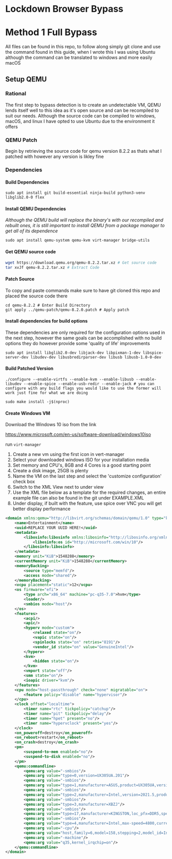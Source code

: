 # Lockdown Browser Bypass

# Method 1 Full Bypass

All files can be found in this repo, to follow along simply git clone and use the command found in this guide, when I wrote this I was using Ubuntu although the command can be translated to windows and more easily macOS

## Setup QEMU

### Rational 
The first step to bypass detection is to create an undetectable VM, QEMU lends itself well to this idea as it's open source and can be recompiled to suit our needs. Although the source code can be compiled to windows, macOS, and linux I have opted to use Ubuntu due to the environment it offers

### QEMU Patch
Begin by retrieving the source code for qemu version 8.2.2 as thats what I patched with however any version is likley fine 
### Dependencies
#### Build Dependencies 
```
sudo apt install git build-essential ninja-build python3-venv libglib2.0-0 flex
```
#### Install QEMU Dependencies 
_Although the QEMU build will replace the binary's with our recompiled and rebuilt ones, it is still important to install QEMU from a package manager to get all of its dependence_

```
sudo apt install qemu-system qemu-kvm virt-manager bridge-utils
```

#### Get QEMU source code 

```sh
wget https://download.qemu.org/qemu-8.2.2.tar.xz # Get source code
tar xvJf qemu-8.2.2.tar.xz # Extract Code
```

#### Patch Source 
To copy and paste commands make sure to have git cloned this repo and placed the source code there 
```SH
cd qemu-8.2.2 # Enter Build Directory
git apply ../qemu-patch/qemu-8.2.0.patch # Apply patch
```

#### Install dependencies for build options 
These dependencies are only required for the configuration options used in the next step, however the same goals can be accomplished with no build options they do however provide some 'quality of life' improvements
```SH
sudo apt install libglib2.0-dev libjack-dev libpixman-1-dev libspice-server-dev libudev-dev libusbredirparser-dev libusb libusb-1.0-0-dev
```


#### Build Patched Version
```SH
./configure --enable-virtfs --enable-kvm --enable-libusb --enable-libudev --enable-spice --enable-usb-redir --enable-jack # you can configure with any build flags you would like to use the former will work just fine for what we are doing 

sudo make install -j$(nproc) 
```

#### Create Windows VM
Download the Windows 10 iso from the link 

https://www.microsoft.com/en-us/software-download/windows10iso

run `virt-manager`
1. Create a new vm using the first icon in vert-manager 
2. Select your downloaded windows ISO for your installation media 
3. Set memory and CPU's, 8GB and 4 Cores is a good starting point
4. Create a disk image, 25GB is plenty
5. Name the VM on the last step and select the 'customize configuration' check box
6. Switch to the XML View next to under view
7. Use the XML file below as a template for the required changes, an entire example file can also be found in the git under EXAMPLE.XML
8. Under display, if built with the feature, use spice over VNC you will get better display performance  
```XML
<domain xmlns:qemu="http://libvirt.org/schemas/domain/qemu/1.0" type="kvm">
    <name>Entertainment</name>
    <uuid>REPLACE YOUR UUID HERE!</uuid>
    <metadata>
        <libosinfo:libosinfo xmlns:libosinfo="http://libosinfo.org/xmlns/libvirt/domain/1.0">
            <libosinfo:os id="http://microsoft.com/win/10"/>
        </libosinfo:libosinfo>
    </metadata>
    <memory unit="KiB">1548288</memory>
    <currentMemory unit="KiB">1548288</currentMemory>
    <memoryBacking>
        <source type="memfd"/>
        <access mode="shared"/>
    </memoryBacking>
    <vcpu placement="static">12</vcpu>
    <os firmware="efi">
        <type arch="x86_64" machine="pc-q35-7.0">hvm</type>
        <loader/>
        <smbios mode="host"/>
    </os>
    <features>
        <acpi/>
        <apic/>
        <hyperv mode="custom">
            <relaxed state="on"/>
            <vapic state="on"/>
            <spinlocks state="on" retries="8191"/>
            <vendor_id state="on" value="GenuineIntel"/>
        </hyperv>
        <kvm>
            <hidden state="on"/>
        </kvm>
        <vmport state="off"/>
        <smm state="on"/>
        <ioapic driver="kvm"/>
    </features>
    <cpu mode="host-passthrough" check="none" migratable="on">
        <feature policy="disable" name="hypervisor"/>
    </cpu>
    <clock offset="localtime">
        <timer name="rtc" tickpolicy="catchup"/>
        <timer name="pit" tickpolicy="delay"/>
        <timer name="hpet" present="no"/>
        <timer name="hypervclock" present="yes"/>
    </clock>
    <on_poweroff>destroy</on_poweroff>
    <on_reboot>restart</on_reboot>
    <on_crash>destroy</on_crash>
    <pm>
        <suspend-to-mem enabled="no"/>
        <suspend-to-disk enabled="no"/>
    </pm>
    <qemu:commandline>
        <qemu:arg value="-smbios"/>
        <qemu:arg value="type=0,version=UX305UA.201"/>
        <qemu:arg value="-smbios"/>
        <qemu:arg value="type=1,manufacturer=ASUS,product=UX305UA,version=2021.1"/>
        <qemu:arg value="-smbios"/>
        <qemu:arg value="type=2,manufacturer=Intel,version=2021.5,product=Intel i9-12900K"/>
        <qemu:arg value="-smbios"/>
        <qemu:arg value="type=3,manufacturer=XBZJ"/>
        <qemu:arg value="-smbios"/>
        <qemu:arg value="type=17,manufacturer=KINGSTON,loc_pfx=DDR5,speed=4800,serial=000000,part=0000"/>
        <qemu:arg value="-smbios"/>
        <qemu:arg value="type=4,manufacturer=Intel,max-speed=4800,current-speed=4800"/>
        <qemu:arg value="-cpu"/>
        <qemu:arg value="host,family=6,model=158,stepping=2,model_id=Intel(R) Core(TM) i9-12900K CPU @ 2.60GHz,vmware-cpuid-freq=false,enforce=false,host-phys-bits=true,hypervisor=off"/>
        <qemu:arg value="-machine"/>
        <qemu:arg value="q35,kernel_irqchip=on"/>
    </qemu:commandline>
</domain>
```
